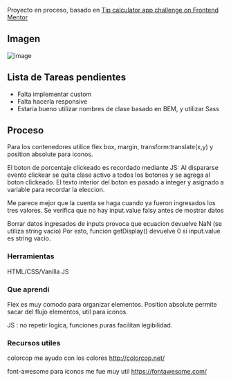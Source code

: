 Proyecto en proceso, basado en [Tip calculator app challenge on Frontend Mentor](https://www.frontendmentor.io/challenges/tip-calculator-app-ugJNGbJUX)

 
 

## Imagen
![image](https://user-images.githubusercontent.com/46230600/153505108-c42b9bc7-6abe-4ff5-9cc0-ae9965a053b3.png)

## Lista de Tareas pendientes
- Falta implementar custom
- Falta hacerla responsive 
- Estaria bueno utilizar nombres de clase basado en BEM, y utilizar Sass


## Proceso
Para los contenedores utilice flex box, margin, transform:translate(x,y) y position absolute para iconos.

El boton de porcentaje clickeado es recordado mediante JS:
Al dispararse evento clickear se quita clase activo a todos los botones y se agrega al boton clickeado. 
El texto  interior del boton es pasado a integer y asignado a variable para recordar la eleccion.


Me parece mejor que la cuenta se haga cuando ya fueron ingresados los tres valores. Se verifica que no hay input.value falsy antes de mostrar datos


Borrar datos ingresados de inputs provoca que ecuacion devuelve NaN (se utiliza string vacio)
Por esto, funcion getDisplay() devuelve 0 si input.value es string vacio.


### Herramientas
HTML/CSS/Vanilla JS

 

### Que aprendi
Flex es muy comodo para organizar elementos. Position absolute permite sacar del flujo elementos, util para iconos.

JS : no repetir logica, funciones puras facilitan legibilidad.


### Recursos utiles
colorcop me ayudo con los colores
http://colorcop.net/

font-awesome para iconos me fue muy util
https://fontawesome.com/




